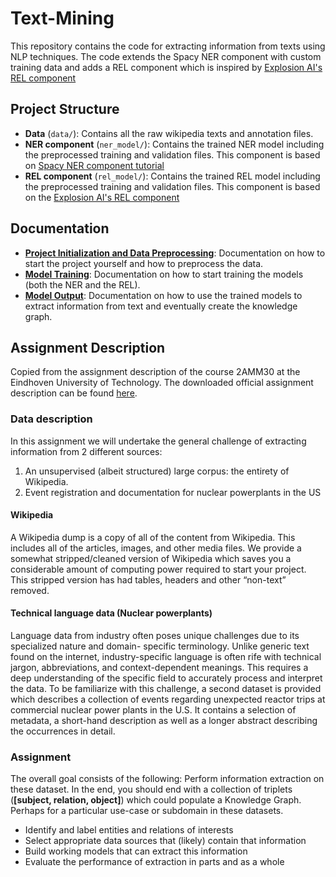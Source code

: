 # Text-Mining
This repository contains the code for extracting information from texts using NLP techniques. The code extends the Spacy NER component with custom training data and adds a REL component which is inspired by [Explosion AI's REL component](https://github.com/explosion/projects/tree/v3/tutorials/rel_component)


## Project Structure
- **Data** (`data/`): Contains all the raw wikipedia texts and annotation files.
- **NER component** (`ner_model/`): Contains the trained NER model including the preprocessed training and validation files. This component is based on [Spacy NER component tutorial](https://spacy.io/usage/training)
- **REL component** (`rel_model/`): Contains the trained REL model including the preprocessed training and validation files. This component is based on the [Explosion AI's REL component](https://github.com/explosion/projects/tree/v3/tutorials/rel_component)

## Documentation
- [**Project Initialization and Data Preprocessing**](./doc/preprocessing.md): Documentation on how to start the project yourself and how to preprocess the data.
- [**Model Training**](./doc/model_training.md): Documentation on how to start training the models (both the NER and the REL).
- [**Model Output**](./doc/model_output.md): Documentation on how to use the trained models to extract information from text and eventually create the knowledge graph.

## Assignment Description
Copied from the assignment description of the course 2AMM30 at the Eindhoven University of Technology. The downloaded official assignment description can be found [here](./doc/2AMM30%20Assignment%20description%20AY23-24.pdf).

### Data description
In this assignment we will undertake the general challenge of extracting information from 2 different
sources:
1. An unsupervised (albeit structured) large corpus: the entirety of Wikipedia.
2. Event registration and documentation for nuclear powerplants in the US

#### Wikipedia
A Wikipedia dump is a copy of all of the content from Wikipedia. This includes all of the articles,
images, and other media files. We provide a somewhat stripped/cleaned version of Wikipedia which saves you a considerable amount of computing power required to start your project. This stripped
version has had tables, headers and other “non-text” removed.

#### Technical language data (Nuclear powerplants)
Language data from industry often poses unique challenges due to its specialized nature and domain-
specific terminology. Unlike generic text found on the internet, industry-specific language is often rife
with technical jargon, abbreviations, and context-dependent meanings. This requires a deep
understanding of the specific field to accurately process and interpret the data.
To be familiarize with this challenge, a second dataset is provided which describes a collection of
events regarding unexpected reactor trips at commercial nuclear power plants in the U.S. It contains
a selection of metadata, a short-hand description as well as a longer abstract describing the
occurrences in detail.

### Assignment
The overall goal consists of the following: Perform information extraction on these dataset. In the
end, you should end with a collection of triplets (**[subject, relation, object]**) which could populate a
Knowledge Graph.
Perhaps for a particular use-case or subdomain in these datasets.
- Identify and label entities and relations of interests
- Select appropriate data sources that (likely) contain that information
- Build working models that can extract this information
- Evaluate the performance of extraction in parts and as a whole